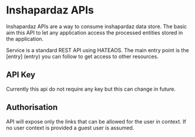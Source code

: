 # Inshapardaz APIs #

Inshapardaz APIs are a way to consume inshapardaz data store. The basic aim this API to let any application access the processed entities stored in the application.

Service is a standard REST API using HATEAOS. The main entry point is the [entry] (entry) you can follow  to get access to other resources.

## API Key

Currently this api do not require any key but this can change in future.

## Authorisation

API will expose only the links that can be allowed for the user in context. If no user context is provided a guest user is assumed.

